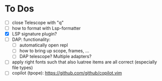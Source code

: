 
# To Dos

- [ ] close Telescope with "q"
- [ ] how to format with Lsp-formatter
- [X] LSP signature plugin?
- [ ] DAP: functionality:
  - [ ] automatically open repl
  - [ ] how to bring up scope, frames, ...
  - [ ] DAP telescope? Multiple adapters?
- [ ] apply right fonts such that also luatree items are all correct (especially file types)
- [ ] copilot (tpope): https://github.com/github/copilot.vim
